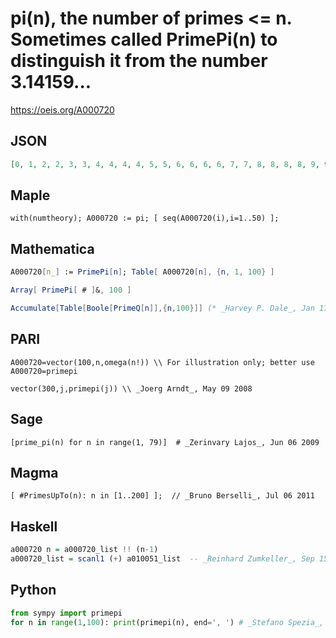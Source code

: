 # pi\(n\), the number of primes <\= n\. Sometimes called PrimePi\(n\) to distinguish it from the number 3\.14159\.\.\.
https://oeis.org/A000720
## JSON
```JSON
[0, 1, 2, 2, 3, 3, 4, 4, 4, 4, 5, 5, 6, 6, 6, 6, 7, 7, 8, 8, 8, 8, 9, 9, 9, 9, 9, 9, 10, 10, 11, 11, 11, 11, 11, 11, 12, 12, 12, 12, 13, 13, 14, 14, 14, 14, 15, 15, 15, 15, 15, 15, 16, 16, 16, 16, 16, 16, 17, 17, 18, 18, 18, 18, 18, 18, 19, 19, 19, 19, 20, 20, 21, 21, 21, 21, 21, 21]
```
## Maple
```Maple
with(numtheory); A000720 := pi; [ seq(A000720(i),i=1..50) ];
```
## Mathematica
```Mathematica
A000720[n_] := PrimePi[n]; Table[ A000720[n], {n, 1, 100} ]
```
```Mathematica
Array[ PrimePi[ # ]&, 100 ]
```
```Mathematica
Accumulate[Table[Boole[PrimeQ[n]],{n,100}]] (* _Harvey P. Dale_, Jan 17 2015 *)
```
## PARI
```PARI
A000720=vector(100,n,omega(n!)) \\ For illustration only; better use A000720=primepi
```
```PARI
vector(300,j,primepi(j)) \\ _Joerg Arndt_, May 09 2008
```
## Sage
```Sage
[prime_pi(n) for n in range(1, 79)]  # _Zerinvary Lajos_, Jun 06 2009
```
## Magma
```Magma
[ #PrimesUpTo(n): n in [1..200] ];  // _Bruno Berselli_, Jul 06 2011
```
## Haskell
```Haskell
a000720 n = a000720_list !! (n-1)
a000720_list = scanl1 (+) a010051_list  -- _Reinhard Zumkeller_, Sep 15 2011
```
## Python
```Python
from sympy import primepi
for n in range(1,100): print(primepi(n), end=', ') # _Stefano Spezia_, Nov 30 2018
```
